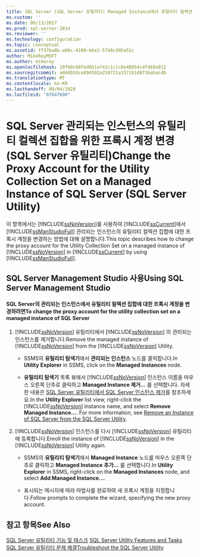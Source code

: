 ```yaml
---
title: SQL Server (SQL Server 유틸리티) Managed Instance에서 유틸리티 컬렉션 집합에 대 한 프록시 계정을 변경 합니다. Microsoft Docs
ms.custom: ''
ms.date: 06/13/2017
ms.prod: sql-server-2014
ms.reviewer: ''
ms.technology: configuration
ms.topic: conceptual
ms.assetid: ff37ba8b-a08c-4109-b6e2-5748c995a52c
author: MikeRayMSFT
ms.author: mikeray
ms.openlocfilehash: 19f60c607ed661ef42c1c1c0e48854cdfd69a912
ms.sourcegitcommit: ad4d92dce894592a259721a1571b1d8736abacdb
ms.translationtype: MT
ms.contentlocale: ko-KR
ms.lasthandoff: 08/04/2020
ms.locfileid: "87647690"
---
```

# <a name="change-the-proxy-account-for-the-utility-collection-set-on-a-managed-instance-of-sql-server-sql-server-utility"></a><span data-ttu-id="b01aa-102">SQL Server 관리되는 인스턴스의 유틸리티 컬렉션 집합을 위한 프록시 계정 변경(SQL Server 유틸리티)</span><span class="sxs-lookup"><span data-stu-id="b01aa-102">Change the Proxy Account for the Utility Collection Set on a Managed Instance of SQL Server (SQL Server Utility)</span></span>
  <span data-ttu-id="b01aa-103">이 항목에서는 [!INCLUDE[ssNoVersion](../../includes/ssnoversion-md.md)]를 사용하여 [!INCLUDE[ssCurrent](../../includes/sscurrent-md.md)]에서 [!INCLUDE[ssManStudioFull](../../includes/ssmanstudiofull-md.md)] 관리되는 인스턴스의 유틸리티 컬렉션 집합에 대한 프록시 계정을 변경하는 방법에 대해 설명합니다.</span><span class="sxs-lookup"><span data-stu-id="b01aa-103">This topic describes how to change the proxy account for the Utility Collection Set on a managed instance of [!INCLUDE[ssNoVersion](../../includes/ssnoversion-md.md)] in [!INCLUDE[ssCurrent](../../includes/sscurrent-md.md)] by using [!INCLUDE[ssManStudioFull](../../includes/ssmanstudiofull-md.md)].</span></span>  
  
##  <a name="using-sql-server-management-studio"></a><a name="SSMSProcedure"></a> <span data-ttu-id="b01aa-104">SQL Server Management Studio 사용</span><span class="sxs-lookup"><span data-stu-id="b01aa-104">Using SQL Server Management Studio</span></span>  
  
#### <a name="to-change-the-proxy-account-for-the-utility-collection-set-on-a-managed-instance-of-sql-server"></a><span data-ttu-id="b01aa-105">SQL Server의 관리되는 인스턴스에서 유틸리티 컬렉션 집합에 대한 프록시 계정을 변경하려면</span><span class="sxs-lookup"><span data-stu-id="b01aa-105">To change the proxy account for the utility collection set on a managed instance of SQL Server</span></span>  
  
1.  <span data-ttu-id="b01aa-106">[!INCLUDE[ssNoVersion](../../includes/ssnoversion-md.md)] 유틸리티에서 [!INCLUDE[ssNoVersion](../../includes/ssnoversion-md.md)] 의 관리되는 인스턴스를 제거합니다.</span><span class="sxs-lookup"><span data-stu-id="b01aa-106">Remove the managed instance of [!INCLUDE[ssNoVersion](../../includes/ssnoversion-md.md)] from the [!INCLUDE[ssNoVersion](../../includes/ssnoversion-md.md)] Utility.</span></span>  
  
    -   <span data-ttu-id="b01aa-107">SSMS의 **유틸리티 탐색기**에서 **관리되는 인스턴스** 노드를 클릭합니다.</span><span class="sxs-lookup"><span data-stu-id="b01aa-107">In **Utility Explorer** in SSMS, click on the **Managed Instances** node.</span></span>  
  
    -   <span data-ttu-id="b01aa-108">**유틸리티 탐색기** 목록 뷰에서 [!INCLUDE[ssNoVersion](../../includes/ssnoversion-md.md)] 인스턴스 이름을 마우스 오른쪽 단추로 클릭하고 **Managed Instance 제거...** 를 선택합니다. 자세한 내용은 [SQL Server 유틸리티에서 SQL Server 인스턴스 제거](remove-an-instance-of-sql-server-from-the-sql-server-utility.md)를 참조하세요.</span><span class="sxs-lookup"><span data-stu-id="b01aa-108">In the **Utility Explorer** list view, right-click the [!INCLUDE[ssNoVersion](../../includes/ssnoversion-md.md)] instance name, and select **Remove Managed Instance...**. For more information, see [Remove an Instance of SQL Server from the SQL Server Utility](remove-an-instance-of-sql-server-from-the-sql-server-utility.md).</span></span>  
  
2.  <span data-ttu-id="b01aa-109">[!INCLUDE[ssNoVersion](../../includes/ssnoversion-md.md)] 인스턴스를 다시 [!INCLUDE[ssNoVersion](../../includes/ssnoversion-md.md)] 유틸리티에 등록합니다.</span><span class="sxs-lookup"><span data-stu-id="b01aa-109">Enroll the instance of [!INCLUDE[ssNoVersion](../../includes/ssnoversion-md.md)] in the [!INCLUDE[ssNoVersion](../../includes/ssnoversion-md.md)] Utility again.</span></span>  
  
    -   <span data-ttu-id="b01aa-110">SSMS의 **유틸리티 탐색기**에서 **Managed Instance** 노드를 마우스 오른쪽 단추로 클릭하고 **Managed Instance 추가...** 를 선택합니다.</span><span class="sxs-lookup"><span data-stu-id="b01aa-110">In **Utility Explorer** in SSMS, right-click on the **Managed Instances** node, and select **Add Managed Instance...**.</span></span>  
  
    -   <span data-ttu-id="b01aa-111">표시되는 메시지에 따라 마법사를 완료하여 새 프록시 계정을 지정합니다.</span><span class="sxs-lookup"><span data-stu-id="b01aa-111">Follow prompts to complete the wizard, specifying the new proxy account.</span></span>  
  
## <a name="see-also"></a><span data-ttu-id="b01aa-112">참고 항목</span><span class="sxs-lookup"><span data-stu-id="b01aa-112">See Also</span></span>  
 <span data-ttu-id="b01aa-113">[SQL Server 유틸리티 기능 및 태스크](sql-server-utility-features-and-tasks.md) </span><span class="sxs-lookup"><span data-stu-id="b01aa-113">[SQL Server Utility Features and Tasks](sql-server-utility-features-and-tasks.md) </span></span>  
 [<span data-ttu-id="b01aa-114">SQL Server 유틸리티 문제 해결</span><span class="sxs-lookup"><span data-stu-id="b01aa-114">Troubleshoot the SQL Server Utility</span></span>](../../database-engine/troubleshoot-the-sql-server-utility.md)  
  
  
